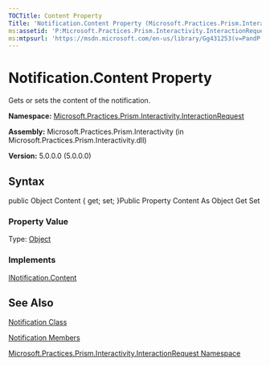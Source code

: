 ```yaml
---
TOCTitle: Content Property
Title: 'Notification.Content Property (Microsoft.Practices.Prism.Interactivity.InteractionRequest)'
ms:assetid: 'P:Microsoft.Practices.Prism.Interactivity.InteractionRequest.Notification.Content'
ms:mtpsurl: 'https://msdn.microsoft.com/en-us/library/Gg431253(v=PandP.50)'
---
```



# Notification.Content Property

Gets or sets the content of the notification.

**Namespace:** [Microsoft.Practices.Prism.Interactivity.InteractionRequest](https://msdn.microsoft.com/library/microsoft.practices.prism.interactivity.interactionrequest)
**Assembly:** Microsoft.Practices.Prism.Interactivity (in Microsoft.Practices.Prism.Interactivity.dll)

**Version:** 5.0.0.0 (5.0.0.0)

## Syntax

public Object Content { get; set; }Public Property Content As Object Get Set
### Property Value

Type: [Object](http://msdn.microsoft.com/en-us/library/e5kfa45b)
### Implements

[INotification.Content](https://msdn.microsoft.com/library/microsoft.practices.prism.interactivity.interactionrequest.inotification.content)

## See Also

[Notification Class](https://msdn.microsoft.com/library/microsoft.practices.prism.interactivity.interactionrequest.notification)

[Notification Members](https://msdn.microsoft.com/allmembers.t:microsoft.practices.prism.interactivity.interactionrequest.notification)

[Microsoft.Practices.Prism.Interactivity.InteractionRequest Namespace](https://msdn.microsoft.com/library/microsoft.practices.prism.interactivity.interactionrequest)
